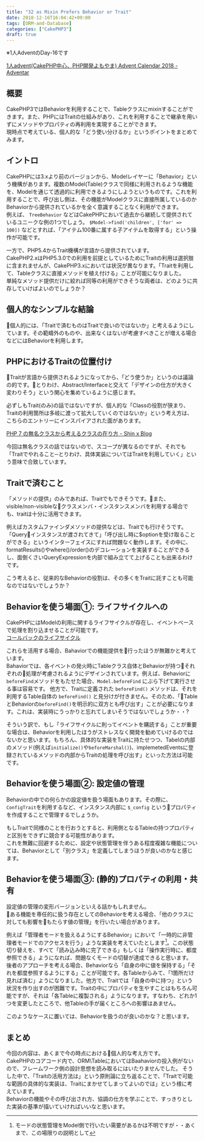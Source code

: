 ```yaml
---
title: "32 as Mixin Prefers Behavior or Trait"
date: 2018-12-16T16:04:42+09:00
tags: [ORM-and-Database]
categories: ["CakePHP3"]
draft: true
---
```

※1人AdventのDay-16です

[1人advent\(CakePHP中心、PHP開発よもやま\) Advent Calendar 2018 \- Adventar](https://adventar.org/calendars/3627)

## 概要
CakePHP3ではBehaviorを利用することで、Tableクラスにmixinすることができます。また、PHPにはTraitの仕組みがあり、これを利用することで継承を用いずにメソッドやプロパティの再利用を実現することができます。  
現時点で考えている、個人的な「どう使い分けるか」というポイントをまとめてみます。

## イントロ
CakePHPには3.xより前のバージョンから、Modelレイヤーに「Behavior」という機構があります。複数のModel(Table)クラスで同様に利用されるような機能を、Modelを通じて透過的に利用できるようにしようというものです。これを利用することで、呼び出し側は、その機能がModelクラスに直接所属しているのかBehaviorから提供されているかを全く意識することなく利用ができます。  
例えば、 `TreeBehavior` などはCakePHPにおいて過去から継続して提供されているユニークな例の1つでしょう。 `$Model->find('children', ['for' => 100])` などとすれば、「アイテム100番に属する子アイテムを取得する」という操作が可能です。

一方で、PHP5.4からTrait機構が言語から提供されています。  
CakePHP2.xはPHP5.3.0での利用を前提としているためにTraitの利用は選択肢に含まれませんが、CakePHP3.xにおいては状況が異なります。「Traitを利用して、Tableクラスに直接メソッドを植え付ける」ことが可能になりました。  
単純なメソッド提供だけに絞れば同等の利用ができそうな両者は、どのように共存していけばよいのでしょうか？

## 個人的なシンプルな結論
個人的には、「Traitで済むものはTraitで良いのではないか」と考えるようにしています。その範疇外のものや、出来なくはないが考慮すべきことが増える場合などにはBehaviorを利用します。

## PHPにおけるTraitの位置付け
Traitが言語から提供されるようになってから、「どう使うか」というのは議論の的です。とりわけ、Abstract/Interfaceと交えて「デザインの仕方が大きく変わりそう」という関心を集めているように感じます。

必ずしもTrait(のみ)の話ではないですが、個人的な「Classの役割が狭まり、Traitの利用箇所は多岐に渡って拡大していくのではないか」という考え方は、こちらのエントリーにインスパイアされた面があります。

[PHP 7 の無名クラスから考えるクラスの在り方 \- Shin x Blog](https://blog.shin1x1.com/entry/anonymous-class-change-class-in-php7)

今回は無名クラスの話ではないので、スコープが異なるのですが、それでも「Traitでやれること─とりわけ、具体実装についてはTraitを利用していく」という意味で合致しています。  

## Traitで済むこと
「メソッドの提供」のみであれば、Traitでもできそうです。また、visible/non-visibleなクラスメンバ・インスタンスメンバを利用する場合でも、traitは十分に活用できます。

例えばカスタムファインダメソッドの提供などは、Traitでも行けそうです。  
「Queryインスタンスが渡されてきて」「呼び出し時に$optionを受け取ることができる」というインターフェイスにすれば問題なく動作します。その中に、formatResults()やwhere()/order()のデコレーションを実装することができるし、面倒くさいQueryExpressionを内部で組み立てて上げることも出来るわけです。

こう考えると、従来的なBehaviorの役割は、その多くをTraitに託すことも可能なのではないでしょうか？

## Behaviorを使う場面①: ライフサイクルへの
CakePHPにはModelの利用に関するライフサイクルが存在し、イベントベースで処理を割り込ませることが可能です。  
[コールバックのライフサイクル](https://book.cakephp.org/3.0/ja/orm/table-objects.html#table-callbacks)

これらを活用する場合、Bahaviorでの機能提供を行ったほうが無難かと考えています。  
Bahaviorでは、各イベントの発火時にTableクラス自体とBehaviorが持つそれぞれの処理が考慮されるようにデザインされています。例えば、Behaviorに `beforeFind`メソッドをもたせた場合、`Model.beforeFind` にぶら下げて実行させる事は容易です。
他方で、Traitに定義された `beforeFind()` メソッドは、それを利用するTable自体の `beforeFind()` と見分けが付きません。そのため、「TableとBehaviorの`beforeFind()`を明示的に双方とも呼び出す」ことが必要になります。これは、実装時にうっかりと忘れてしまいそうではないでしょうか・・?

そういう訳で、もし「ライフサイクルに則ってイベントを購読する」ことが重要な場合は、Behaviorを利用したほうがストレスなく開発を勧めていけるのではないかと思います。もちろん、具体的な実装をTraitに持たせつつ、Tabelの内部のメソッド(例えば`initialize()`や`beforeMarshal()`)、implemetedEventsに登録されているメソッドの内部からTraitの処理を呼び出す」といった方法は可能です。

## Behaviorを使う場面②: 設定値の管理
Behaviorの中での何らかの設定値を扱う場面もあります。その際に、 `ConfigTrait`を利用するなど、インスタンス内部に `$_config` というプロパティを作成することで管理するでしょうか。

もしTraitで同様のことを行おうとすると、利用側となるTableの持つプロパティと区別をできずに競合する可能性があります。  
これを無難に回避するために、設定や状態管理を伴うある程度複雑な機能については、Behaviorとして「別クラス」を定義してしまうほうが良いのかなと感じます。

## Behaviorを使う場面③: (静的)プロパティの利用・共有
設定値の管理の変形バージョンといえる話かもしれません。  
ある機能を専任的に扱う存在としてのBehaviorを考える場合、「他のクラスに対しても影響をもたらす値の管理」を行いたい場合があります。  

例えば「管理者モードを扱えるようにするBehavior」において「一時的に非管理者モードでのアクセスを行う」ような実装を考えていたとします[^1]。この状態切り替えを、すべて「読み込み時に完了できる」もしくは「操作実行時に、都度参照できる」ようになれば、問題なくモードの切替が達成できると思います。  
後者のアプローチを考える場合、Behaviorなら「自身の中に値を保持する」「それを都度参照するようにする」ことが可能です。各Tableからみて、「1箇所だけ見れば済む」ようになりました。他方で、Traitでは「自身の中に持つ」という状況を作り出すのが困難です。Traitの中にプロパティを生やすことはもちろん可能ですが、それは「各Tableに複製される」ようになります。すなわち、どれか1つを変更したところで、他Tableの手が届くところへの影響はあません。

このようなケースに置いては、Behaviorを扱うのが良いのかな？と思います。

[^1]: モードの状態管理をModel側で行いたい需要があるかは不明ですが・・あくまで、この場限りの説明として

## まとめ
今回の内容は、あくまで今の時点における個人的な考え方です。  
CakePHPのコアコード内で、ORM\TableにおいてはBaahaviorの投入例がないので、フレームワーク側の設計思想を読み取るにはいたりませんでした。
そうした中で、「Traitの活用方法は」という原則論に立ち返ることで、「Traitで可能な範囲の具体的な実装は、Traitにまかせてしまってよいのでは」という様に考えています。  
Behaviorの機能やその呼び出され方、協調の仕方を学ぶことで、すっきりとした実装の基準が描いていければいいなと思います。